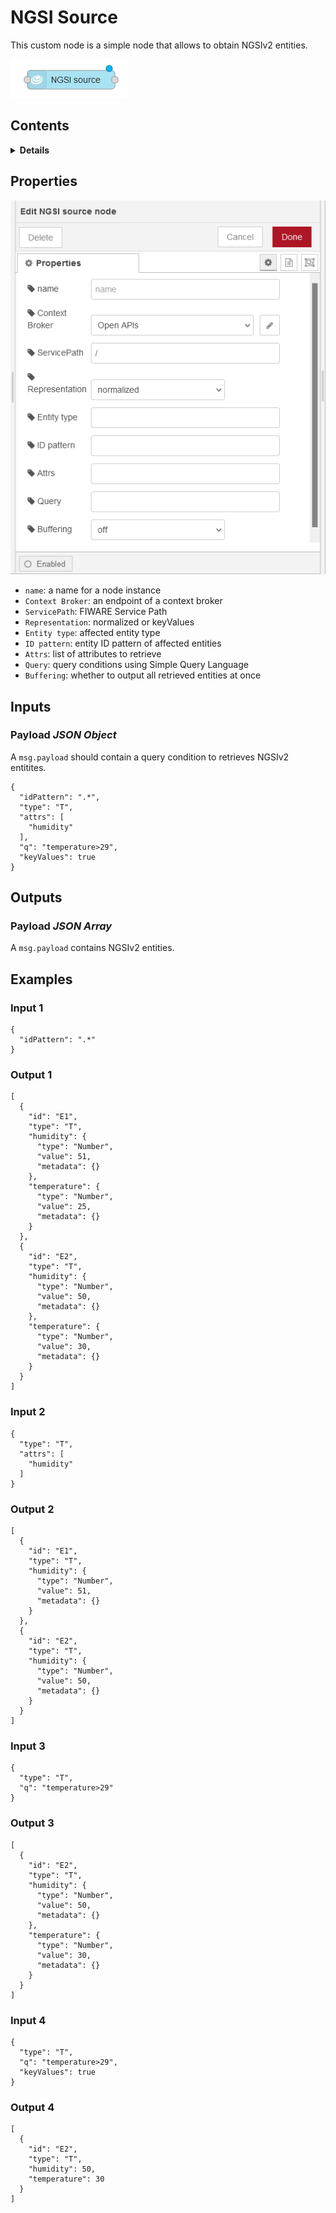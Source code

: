# NGSI Source

This custom node is a simple node that allows to obtain NGSIv2 entities.

![](https://raw.githubusercontent.com/lets-fiware/node-red-contrib-letsfiware-NGSI/gh-pages/images/source/source-01.png)

## Contents

<details>
<summary><strong>Details</strong></summary>

-   [Properties](#properties)
-   [Inputs](#inputs)
-   [Outputs](#outputs)
-   [Examples](#examples)

</details>

## Properties

![](https://raw.githubusercontent.com/lets-fiware/node-red-contrib-letsfiware-NGSI/gh-pages/images/source/source-02.png)

-   `name`: a name for a node instance
-   `Context Broker`: an endpoint of a context broker
-   `ServicePath`: FIWARE Service Path
-   `Representation`: normalized or keyValues
-   `Entity type`: affected entity type
-   `ID pattern`: entity ID pattern of affected entities
-   `Attrs`: list of attributes to retrieve
-   `Query`: query conditions using Simple Query Language
-   `Buffering`: whether to output all retrieved entities at once

## Inputs

### Payload  *JSON Object*

A `msg.payload` should contain a query condition to retrieves NGSIv2 entitites.

```
{
  "idPattern": ".*",
  "type": "T",
  "attrs": [
    "humidity"
  ],
  "q": "temperature>29",
  "keyValues": true
}
```

## Outputs

### Payload *JSON Array*

A `msg.payload` contains NGSIv2 entities.

## Examples

### Input 1

```
{
  "idPattern": ".*"
}
```

### Output 1

```
[
  {
    "id": "E1",
    "type": "T",
    "humidity": {
      "type": "Number",
      "value": 51,
      "metadata": {}
    },
    "temperature": {
      "type": "Number",
      "value": 25,
      "metadata": {}
    }
  },
  {
    "id": "E2",
    "type": "T",
    "humidity": {
      "type": "Number",
      "value": 50,
      "metadata": {}
    },
    "temperature": {
      "type": "Number",
      "value": 30,
      "metadata": {}
    }
  }
]
```

### Input 2

```
{
  "type": "T",
  "attrs": [
    "humidity"
  ]
}
```

### Output 2

```
[
  {
    "id": "E1",
    "type": "T",
    "humidity": {
      "type": "Number",
      "value": 51,
      "metadata": {}
    }
  },
  {
    "id": "E2",
    "type": "T",
    "humidity": {
      "type": "Number",
      "value": 50,
      "metadata": {}
    }
  }
]
```

### Input 3

```
{
  "type": "T",
  "q": "temperature>29"
}
```

### Output 3

```
[
  {
    "id": "E2",
    "type": "T",
    "humidity": {
      "type": "Number",
      "value": 50,
      "metadata": {}
    },
    "temperature": {
      "type": "Number",
      "value": 30,
      "metadata": {}
    }
  }
]
```

### Input 4

```
{
  "type": "T",
  "q": "temperature>29",
  "keyValues": true
}
```

### Output 4

```
[
  {
    "id": "E2",
    "type": "T",
    "humidity": 50,
    "temperature": 30
  }
]
```
